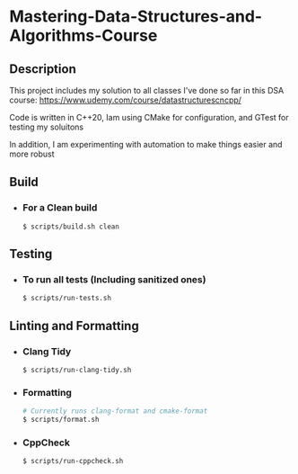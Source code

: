 # Mastering-Data-Structures-and-Algorithms-Course

## Description

This project includes my solution to all classes I've done so far in this DSA course: <https://www.udemy.com/course/datastructurescncpp/>

Code is written in C++20, Iam using CMake for configuration, and GTest for testing my soluitons

In addition, I am experimenting with automation to make things easier and more robust

## Build

* ### For a Clean build

  ``` $ scripts/build.sh clean ```

## Testing

* ### To run all tests (Including sanitized ones)

  ``` $ scripts/run-tests.sh ```

## Linting and Formatting

* ### Clang Tidy

  ``` $ scripts/run-clang-tidy.sh ```

* ### Formatting

  ```bash
  # Currently runs clang-format and cmake-format
  $ scripts/format.sh
  ```

* ### CppCheck

  ``` $ scripts/run-cppcheck.sh ```
